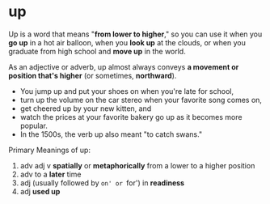 # up


Up is a word that means "**from lower to higher**," so you can use it when you **go up** in a hot air balloon, when you **look up** at the clouds, or when you graduate from high school and **move up** in the world.

As an adjective or adverb, up almost always conveys **a movement or position that's higher** (or sometimes, **northward**). 

* You jump up and put your shoes on when you're late for school, 
* turn up the volume on the car stereo when your favorite song comes on, 
* get cheered up by your new kitten, and 
* watch the prices at your favorite bakery go up as it becomes more popular. 
* In the 1500s, the verb up also meant "to catch swans."


Primary Meanings of up:

1. adv	adj v **spatially** or **metaphorically** from a lower to a higher position
2. adv	 to a **later** time
3. adj	 (usually followed by `on' or `for') in **readiness**
4. adj	 **used up**
